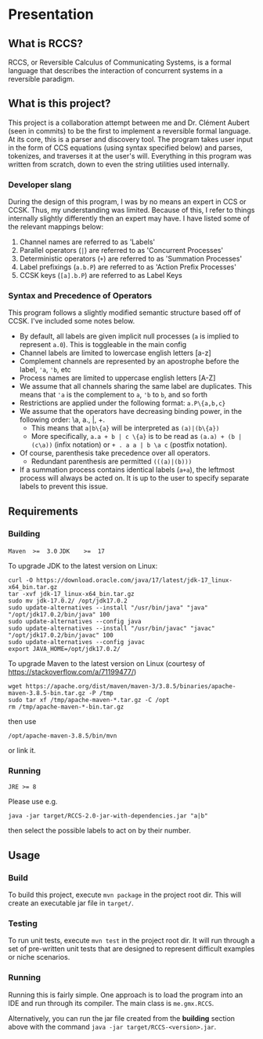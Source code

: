 # Presentation

## What is RCCS?

RCCS, or Reversible Calculus of Communicating Systems, is a formal language that describes the interaction of concurrent systems in a reversible paradigm.

## What is this project?

This project is a collaboration attempt between me and Dr. Clément Aubert (seen in commits) to be the first to implement a reversible formal language.
At its core, this is a parser and discovery tool. The program takes user input in the form of CCS equations (using syntax specified below) and parses, tokenizes, and traverses it at the user's will.
Everything in this program was written from scratch, down to even the string utilities used internally.


### Developer slang

During the design of this program, I was by no means an expert in CCS or CCSK. Thus, my understanding was limited.
Because of this, I refer to things internally slightly differently then an expert may have. I have listed some of the relevant mappings below:

1. Channel names are referred to as 'Labels'
2. Parallel operators (`|`) are referred to as 'Concurrent Processes'
3. Deterministic operators (`+`) are referred to as 'Summation Processes'
4. Label prefixings (`a.b.P`) are referred to as 'Action Prefix Processes'
5. CCSK keys (`[a].b.P`) are referred to as Label Keys

### Syntax and Precedence of Operators

This program follows a slightly modified semantic structure based off of CCSK. I've included some notes below.
- By default, all labels are given implicit null processes (`a` is implied to represent `a.0`). This is toggleable in the main config
- Channel labels are limited to lowercase english letters [a-z]
- Complement channels are represented by an apostrophe before the label, `'a`, `'b`, etc
- Process names are limited to uppercase english letters [A-Z]
- We assume that all channels sharing the same label are duplicates. This means that `'a` is the complement to `a`, `'b` to `b`, and so forth
- Restrictions are applied under the following format: `a.P\{a,b,c}`
- We assume that the operators have decreasing binding power, in the following order: \a, a., |, +.
  - This means that `a|b\{a}` will be interpreted as `(a)|(b\{a})`
  - More specifically, `a.a + b | c \{a}` is to be read as `(a.a) + (b | (c\a))` (infix notation) or `+ . a a | b \a c`  (postfix notation).
- Of course, parenthesis take precedence over all operators.
  - Redundant parenthesis are permitted `(((a)|(b)))`
- If a summation process contains identical labels (`a+a`), the leftmost process will always be acted on. It is up to the user to specify separate labels to prevent this issue.


## Requirements

### Building
`Maven  >=  3.0`
`JDK    >=  17`

To upgrade JDK to the latest version on Linux:

```
curl -O https://download.oracle.com/java/17/latest/jdk-17_linux-x64_bin.tar.gz
tar -xvf jdk-17_linux-x64_bin.tar.gz
sudo mv jdk-17.0.2/ /opt/jdk17.0.2
sudo update-alternatives --install "/usr/bin/java" "java" "/opt/jdk17.0.2/bin/java" 100
sudo update-alternatives --config java
sudo update-alternatives --install "/usr/bin/javac" "javac" "/opt/jdk17.0.2/bin/javac" 100
sudo update-alternatives --config javac
export JAVA_HOME=/opt/jdk17.0.2/
```

To upgrade Maven to the latest version on Linux (courtesy of https://stackoverflow.com/a/71199477/)

```
wget https://apache.org/dist/maven/maven-3/3.8.5/binaries/apache-maven-3.8.5-bin.tar.gz -P /tmp
sudo tar xf /tmp/apache-maven-*.tar.gz -C /opt
rm /tmp/apache-maven-*-bin.tar.gz
```

then use

```
/opt/apache-maven-3.8.5/bin/mvn
```

or link it.

### Running

`JRE >= 8`

Please use e.g. 

```
java -jar target/RCCS-2.0-jar-with-dependencies.jar "a|b"
```

then select the possible labels to act on by their number.

## Usage

### Build

To build this project, execute `mvn package` in the project root dir. This will create an executable jar file
in `target/`.

### Testing

To run unit tests, execute `mvn test` in the project root dir. It will run through a set of pre-written unit tests that are designed to represent difficult examples or niche scenarios.

### Running

Running this is fairly simple. One approach is to load the program into an IDE and run through its compiler.
The main class is `me.gmx.RCCS`. 

Alternatively, you can run the jar file created from the **building** section above with the command `java -jar target/RCCS-<version>.jar`.

